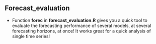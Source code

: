
 ## Forecast_evaluation
 
  - Function **forec** in **forecast\_evaluation.R** gives you a
    quick tool to evaluate the forecasting performance of several
    models, at several forecasting horizons, at once\! It works great
    for a quick analysis of single time series\!
